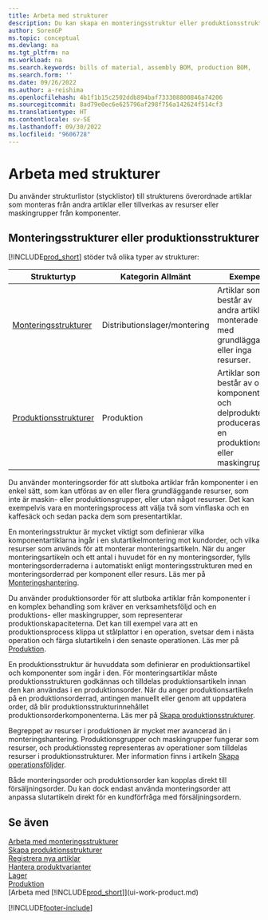 ```yaml
---
title: Arbeta med strukturer
description: Du kan skapa en monteringsstruktur eller produktionsstruktur för att ange vilka komponenter eller resurser som krävs för att sätta ihop artiklarna som strukturen representerar.
author: SorenGP
ms.topic: conceptual
ms.devlang: na
ms.tgt_pltfrm: na
ms.workload: na
ms.search.keywords: bills of material, assembly BOM, production BOM,
ms.search.form: ''
ms.date: 09/26/2022
ms.author: a-reishima
ms.openlocfilehash: 4b1f1b15c2502ddb894baf733308800846a74206
ms.sourcegitcommit: 8ad79e0ec6e625796af298f756a142624f514cf3
ms.translationtype: HT
ms.contentlocale: sv-SE
ms.lasthandoff: 09/30/2022
ms.locfileid: "9606728"
---
```

# <a name="work-with-bills-of-material"></a>Arbeta med strukturer

Du använder strukturlistor (stycklistor) till strukturens överordnade artiklar som monteras från andra artiklar eller tillverkas av resurser eller maskingrupper från komponenter.

## <a name="assembly-boms-or-production-boms"></a>Monteringsstrukturer eller produktionsstrukturer

[!INCLUDE[prod_short](includes/prod_short.md)] stöder två olika typer av strukturer:

| Strukturtyp | Kategorin Allmänt | Exempel |
| -------- | ---------------- | ------- |
| [Monteringsstrukturer](assembly-how-work-assembly-boms.md) | Distributionslager/montering | Artiklar som består av andra artiklar, monterade med grundläggande eller inga resurser. |
| [Produktionsstrukturer](production-how-to-create-production-boms.md) | Produktion | Artiklar som består av olika komponenter och delprodukter, produceras i en produktions- eller maskingrupp. |

Du använder monteringsorder för att slutboka artiklar från komponenter i en enkel sätt, som kan utföras av en eller flera grundläggande resurser, som inte är maskin- eller produktionsgrupper, eller utan något resurser. Det kan exempelvis vara en monteringsprocess att välja två som vinflaska och en kaffesäck och sedan packa dem som presentartiklar.  

En monteringsstruktur är mycket viktigt som definierar vilka komponentartiklarna ingår i en slutartikelmontering mot kundorder, och vilka resurser som används för att monterar monteringsartikeln. När du anger monteringsartikeln och ett antal i huvudet för en ny monteringsorder, fylls monteringsorderraderna i automatiskt enligt monteringsstrukturen med en monteringsorderrad per komponent eller resurs. Läs mer på [Monteringshantering](assembly-assemble-items.md).

Du använder produktionsorder för att slutboka artiklar från komponenter i en komplex behandling som kräver en verksamhetsföljd och en produktions- eller maskingrupper, som representerar produktionskapaciteterna. Det kan till exempel vara att en produktionsprocess klippa ut stålplattor i en operation, svetsar dem i nästa operation och färga slutartikeln i den senaste operationen. Läs mer på [Produktion](production-manage-manufacturing.md).

En produktionsstruktur är huvuddata som definierar en produktionsartikel och komponenter som ingår i den. För monteringsartiklar måste produktionsstrukturen godkännas och tilldelas produktionsartikeln innan den kan användas i en produktionsorder. När du anger produktionsartikeln på en produktionsorderrad, antingen manuellt eller genom att uppdatera order, då blir produktionsstrukturinnehållet produktionsorderkomponenterna. Läs mer på [Skapa produktionsstrukturer](production-how-to-create-production-boms.md).

Begreppet av resurser i produktionen är mycket mer avancerad än i monteringshantering. Produktionsgrupper och maskingrupper fungerar som resurser, och produktionssteg representeras av operationer som tilldelas resurser i produktionsstrukturer. Mer information finns i artikeln [Skapa operationsföljder](production-how-to-create-routings.md).

Både monteringsorder och produktionsorder kan kopplas direkt till försäljningsorder. Du kan dock endast använda monteringsorder att anpassa slutartikeln direkt för en kundförfråga med försäljningsordern.

## <a name="see-also"></a>Se även

[Arbeta med monteringsstrukturer](assembly-how-work-assembly-boms.md)  
[Skapa produktionsstrukturer](production-how-to-create-production-boms.md)  
[Registrera nya artiklar](inventory-how-register-new-items.md)  
[Hantera produktvarianter](inventory-item-variants.md)  
[Lager](inventory-manage-inventory.md)  
[Produktion](production-manage-manufacturing.md)  
[Arbeta med [!INCLUDE[prod_short](includes/prod_short.md)]](ui-work-product.md)  

[!INCLUDE[footer-include](includes/footer-banner.md)]

